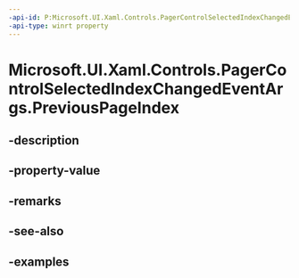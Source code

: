 ```yaml
---
-api-id: P:Microsoft.UI.Xaml.Controls.PagerControlSelectedIndexChangedEventArgs.PreviousPageIndex
-api-type: winrt property
---
```


# Microsoft.UI.Xaml.Controls.PagerControlSelectedIndexChangedEventArgs.PreviousPageIndex

<!--
public int PreviousPageIndex { get; }
-->


## -description

## -property-value

## -remarks

## -see-also

## -examples


